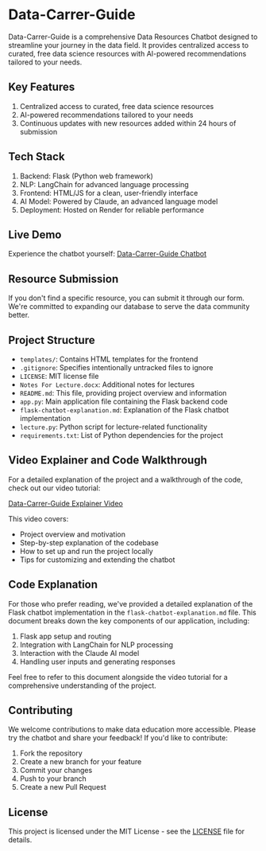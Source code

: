 # Data-Carrer-Guide

Data-Carrer-Guide is a comprehensive Data Resources Chatbot designed to streamline your journey in the data field. It provides centralized access to curated, free data science resources with AI-powered recommendations tailored to your needs.

## Key Features

1. Centralized access to curated, free data science resources
2. AI-powered recommendations tailored to your needs
3. Continuous updates with new resources added within 24 hours of submission

## Tech Stack

1. Backend: Flask (Python web framework)
2. NLP: LangChain for advanced language processing
3. Frontend: HTML/JS for a clean, user-friendly interface
4. AI Model: Powered by Claude, an advanced language model
5. Deployment: Hosted on Render for reliable performance

## Live Demo

Experience the chatbot yourself: [Data-Carrer-Guide Chatbot](https://data-carrer-guide.onrender.com/)

## Resource Submission

If you don't find a specific resource, you can submit it through our form. We're committed to expanding our database to serve the data community better.

## Project Structure

- `templates/`: Contains HTML templates for the frontend
- `.gitignore`: Specifies intentionally untracked files to ignore
- `LICENSE`: MIT license file
- `Notes For Lecture.docx`: Additional notes for lectures
- `README.md`: This file, providing project overview and information
- `app.py`: Main application file containing the Flask backend code
- `flask-chatbot-explanation.md`: Explanation of the Flask chatbot implementation
- `lecture.py`: Python script for lecture-related functionality
- `requirements.txt`: List of Python dependencies for the project

## Video Explainer and Code Walkthrough

For a detailed explanation of the project and a walkthrough of the code, check out our video tutorial:

[Data-Carrer-Guide Explainer Video](https://www.youtube.com/watch?v=iSh_USpOZP8&list=PLSdiMs6f-QAc8Iq1kKJMP8kSYAEUONLgE&index=11&t=204s)

This video covers:
- Project overview and motivation
- Step-by-step explanation of the codebase
- How to set up and run the project locally
- Tips for customizing and extending the chatbot

## Code Explanation

For those who prefer reading, we've provided a detailed explanation of the Flask chatbot implementation in the `flask-chatbot-explanation.md` file. This document breaks down the key components of our application, including:

1. Flask app setup and routing
2. Integration with LangChain for NLP processing
3. Interaction with the Claude AI model
4. Handling user inputs and generating responses

Feel free to refer to this document alongside the video tutorial for a comprehensive understanding of the project.

## Contributing

We welcome contributions to make data education more accessible. Please try the chatbot and share your feedback! If you'd like to contribute:

1. Fork the repository
2. Create a new branch for your feature
3. Commit your changes
4. Push to your branch
5. Create a new Pull Request

## License

This project is licensed under the MIT License - see the [LICENSE](LICENSE) file for details.